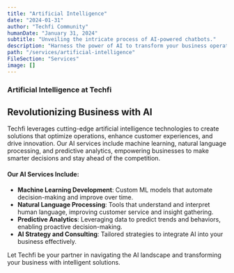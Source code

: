 ```yaml
---
title: "Artificial Intelligence"
date: "2024-01-31"
author: "Techfi Community"
humanDate: "January 31, 2024"
subtitle: "Unveiling the intricate process of AI-powered chatbots."
description: "Harness the power of AI to transform your business operations and unlock new opportunities."
path: "/services/artificial-intelligence"
FileSection: "Services"
image: []
---
```



### Artificial Intelligence at Techfi

## Revolutionizing Business with AI

Techfi leverages cutting-edge artificial intelligence technologies to create solutions that optimize operations, enhance customer experiences, and drive innovation. Our AI services include machine learning, natural language processing, and predictive analytics, empowering businesses to make smarter decisions and stay ahead of the competition.

#### Our AI Services Include:

- **Machine Learning Development**: Custom ML models that automate decision-making and improve over time.
- **Natural Language Processing**: Tools that understand and interpret human language, improving customer service and insight gathering.
- **Predictive Analytics**: Leveraging data to predict trends and behaviors, enabling proactive decision-making.
- **AI Strategy and Consulting**: Tailored strategies to integrate AI into your business effectively.

Let Techfi be your partner in navigating the AI landscape and transforming your business with intelligent solutions.
